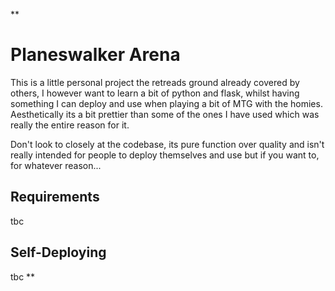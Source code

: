 **

# Planeswalker Arena
This is a little personal project the retreads ground already covered by others, I however want to learn a bit of python and flask, whilst having something I can deploy and use when playing a bit of MTG with the homies. 
Aesthetically its a bit prettier than some of the ones I have used which was really the entire reason for it.

Don't look to closely at the codebase, its pure function over quality and isn't really intended for people to deploy themselves and use but if you want to, for whatever reason...

## Requirements
tbc

## Self-Deploying
tbc
**
